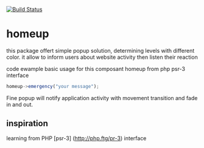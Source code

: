 [![Build Status](https://travis-ci.org/laben35/homeup.svg?branch=master)](https://travis-ci.org/laben35/homeup)

# homeup

this package offert simple popup solution, determining levels with different color.
it allow to inform users about website activity then listen their reaction

code ewample
basic usage for this composant
homeup from php psr-3 interface
```js
homeup->emergency("your message");
```
Fine popup will notify application activity with movement transition and fade in and out.


## inspiration
learning from PHP [psr-3] (http://php.ftg/pr-3)
interface
